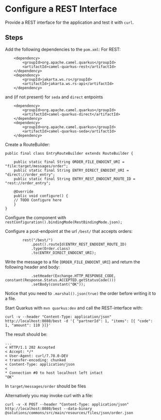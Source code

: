 Configure a REST Interface
==========================

Provide a REST interface for the application and test it with `curl`.

Steps
-----

Add the following dependencies to the `pom.xml`:
For REST:

```
	<dependency>
		<groupId>org.apache.camel.quarkus</groupId>
		<artifactId>camel-quarkus-rest</artifactId>
	</dependency>
	<dependency>
		<groupId>jakarta.ws.rs</groupId>
		<artifactId>jakarta.ws.rs-api</artifactId>
	</dependency>
```

and (if not present) for `seda` and `direct` entpoints

```
	<dependency>
		<groupId>org.apache.camel.quarkus</groupId>
		<artifactId>camel-quarkus-direct</artifactId>
	</dependency>
	<dependency>
		<groupId>org.apache.camel.quarkus</groupId>
		<artifactId>camel-quarkus-seda</artifactId>
	</dependency>
```

Create a RouteBuilder:

```
public final class EntryRouteBuilder extends RouteBuilder {

    public static final String ORDER_FILE_ENDOINT_URI = "file:target/messages/order";
    public static final String ENTRY_DIRECT_ENDOINT_URI = "direct://order_entry";
    public static final String ENTRY_REST_ENDOINT_ROUTE_ID = "rest://order_entry";

    @Override
    public void configure() {
    // TODO Configure here
    }
}
```

Configure the component with `restConfiguration().bindingMode(RestBindingMode.json);`

Configure a post-endpoint at the url `/best/` that accepts orders:

```
        rest("/best/")
        	.post().routeId(ENTRY_REST_ENDOINT_ROUTE_ID)
        	.type(Order.class)
        	.to(ENTRY_DIRECT_ENDOINT_URI);
```

Write the message to a file (`ORDER_FILE_ENDOINT_URI`) and return the following header and body:

```
        	.setHeader(Exchange.HTTP_RESPONSE_CODE, constant(Response.Status.ACCEPTED.getStatusCode()))
        	.setBody(constant("OK"));
```

Notice that you need to `.marshal().json(true)` the order before writing it to a file.

Start Quarkus with `mvn quarkus:dev` and call the REST-interface with:

```
curl -v --header "Content-Type: application/json" http://localhost:8080/best -d '{ "partnerId": 1, "items": [{ "code": 1, "amount": 110 }]}'
```

The result should be:

```
...
< HTTP/1.1 202 Accepted
< Accept: */*
< User-Agent: curl/7.78.0-DEV
< transfer-encoding: chunked
< Content-Type: application/json
< 
* Connection #0 to host localhost left intact
"OK"
```

In `target/messages/order` should be files

Alternatively you may invoke curl with a file:

```
curl -v -X POST --header "Content-Type: application/json" http://localhost:8080/best --data-binary @solutions/commons/src/main/resources/files/json/order.json
```
